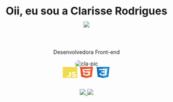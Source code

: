 <h1 align="center"> Oii, eu sou a Clarisse Rodrigues<br> <a href="https://www.linkedin.com/in/clarissee-rodriguess/" target="_blank"><img src="https://img.shields.io/badge/-LinkedIn-%230077B5?style=for-the-badge&logo=linkedin&logoColor=white" target="_blank"></a></h1>



<div style="display: inline_block" align="center" ><br>
<p>Desenvolvedora Front-end</p>
<img  alt="cla-pic" height="250" style="border-radius:50px;" src="https://user-images.githubusercontent.com/98330252/188519036-bd7bdcd8-ab9e-4bc3-be6f-bc6b734785a0.png"><br>
  <img align="center" alt="cla-Js" height="30" width="40" src="https://raw.githubusercontent.com/devicons/devicon/master/icons/javascript/javascript-plain.svg">
  <img align="center" alt="cla-HTML" height="30" width="40" src="https://raw.githubusercontent.com/devicons/devicon/master/icons/html5/html5-original.svg">
  <img align="center" alt="cla-CSS" height="30" width="40" src="https://raw.githubusercontent.com/devicons/devicon/master/icons/css3/css3-original.svg">
  
</div>

##

<div align="center">
  <a href="https://github.com/clarodriguess">
  <img height="180em" src="https://github-readme-stats.vercel.app/api?username=clarodriguess&show_icons=true&theme=dracula&include_all_commits=true&count_private=true"/>
  <img height="180em" src="https://github-readme-stats.vercel.app/api/top-langs/?username=clarodriguess&layout=compact&langs_count=7&theme=dracula"/>
</div>


  
  ##



